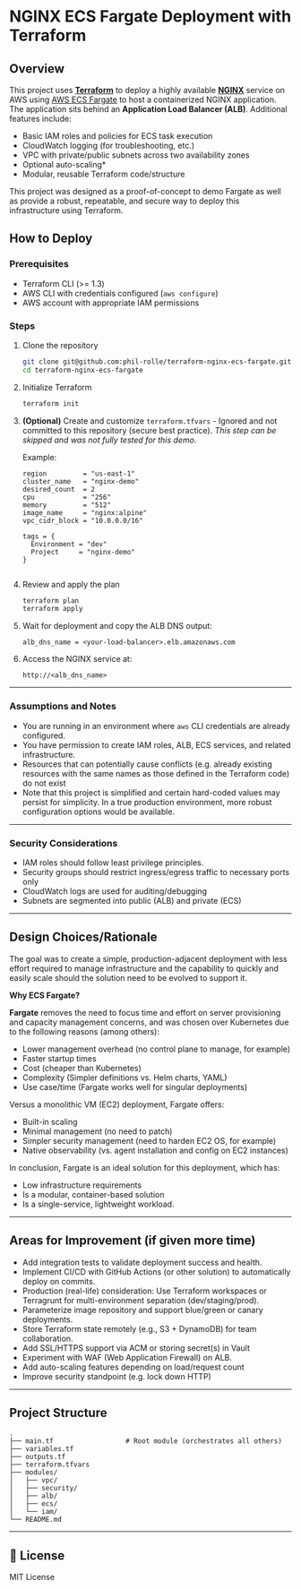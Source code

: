 # NGINX ECS Fargate Deployment with Terraform

## Overview

This project uses **[Terraform](https://www.terraform.io/downloads)** to deploy a highly available **[NGINX](https://nginx.org/)** service on AWS using [AWS ECS Fargate](https://aws.amazon.com/fargate/) to host a containerized NGINX application. The application sits behind an **Application Load Balancer (ALB)**. Additional features include:

- Basic IAM roles and policies for ECS task execution
- CloudWatch logging (for troubleshooting, etc.)
- VPC with private/public subnets across two availability zones
- Optional auto-scaling*
- Modular, reusable Terraform code/structure

This project was designed as a proof-of-concept to demo Fargate as well as provide a robust, repeatable, and secure way to deploy this infrastructure using Terraform.

## How to Deploy

### Prerequisites

- Terraform CLI (>= 1.3)
- AWS CLI with credentials configured (`aws configure`)
- AWS account with appropriate IAM permissions

### Steps

1. Clone the repository
   ```bash
   git clone git@github.com:phil-rolle/terraform-nginx-ecs-fargate.git
   cd terraform-nginx-ecs-fargate
   ```

2. Initialize Terraform
   ```bash
   terraform init
   ```

3. **(Optional)** Create and customize `terraform.tfvars` - Ignored and not committed to this repository (secure best practice). *This step can be skipped and was not fully tested for this demo*.

   Example:

   ```hcl
   region         = "us-east-1"
   cluster_name   = "nginx-demo"
   desired_count  = 2
   cpu            = "256"
   memory         = "512"
   image_name     = "nginx:alpine"
   vpc_cidr_block = "10.0.0.0/16"

   tags = {
     Environment = "dev"
     Project     = "nginx-demo"
   }


5. Review and apply the plan
   ```bash
   terraform plan
   terraform apply
   ```

6. Wait for deployment and copy the ALB DNS output:
   ```
   alb_dns_name = <your-load-balancer>.elb.amazonaws.com
   ```

7. Access the NGINX service at:
   ```
   http://<alb_dns_name>
   ```
---

### Assumptions and Notes

- You are running in an environment where `aws` CLI credentials are already configured.
- You have permission to create IAM roles, ALB, ECS services, and related infrastructure.
- Resources that can potentially cause conflicts (e.g. already existing resources with the same names as those defined in the Terraform code) do not exist
- Note that this project is simplified and certain hard-coded values may persist for simplicity. In a true production environment, more robust configuration options would be available.

---

### Security Considerations

- IAM roles should follow least privilege principles.
- Security groups should restrict ingress/egress traffic to necessary ports only
- CloudWatch logs are used for auditing/debugging
- Subnets are segmented into public (ALB) and private (ECS)

---

## Design Choices/Rationale

The goal was to create a simple, production-adjacent deployment with less effort required to manage infrastructure and the capability to quickly and easily scale should the solution need to be evolved to support it. 

**Why ECS Fargate?**

**Fargate** removes the need to focus time and effort on server provisioning and capacity management concerns, and was chosen over Kubernetes due to the following reasons (among others):

- Lower management overhead (no control plane to manage, for example)
- Faster startup times
- Cost (cheaper than Kubernetes)
- Complexity (Simpler definitions vs. Helm charts, YAML)
- Use case/time (Fargate works well for singular deployments)
  
Versus a monolithic VM (EC2) deployment, Fargate offers:

- Built-in scaling
- Minimal management (no need to patch)
- Simpler security management (need to harden EC2 OS, for example)
- Native observability (vs. agent installation and config on EC2 instances)

In conclusion, Fargate is an ideal solution for this deployment, which has:

- Low infrastructure requirements
- Is a modular, container-based solution
- Is a single-service, lightweight workload.
   

---

## Areas for Improvement (if given more time)

- Add integration tests to validate deployment success and health.
- Implement CI/CD with GitHub Actions (or other solution) to automatically deploy on commits.
- Production (real-life) consideration: Use Terraform workspaces or Terragrunt for multi-environment separation (dev/staging/prod).
- Parameterize image repository and support blue/green or canary deployments.
- Store Terraform state remotely (e.g., S3 + DynamoDB) for team collaboration.
- Add SSL/HTTPS support via ACM or storing secret(s) in Vault
- Experiment with WAF (Web Application Firewall) on ALB.
- Add auto-scaling features depending on load/request count
- Improve security standpoint (e.g. lock down HTTP)

---

## Project Structure
```
.
├── main.tf                  # Root module (orchestrates all others)
├── variables.tf
├── outputs.tf
├── terraform.tfvars
├── modules/
│   ├── vpc/
│   ├── security/
│   ├── alb/
│   ├── ecs/
│   └── iam/
└── README.md
```

---

## 📜 License

MIT License
